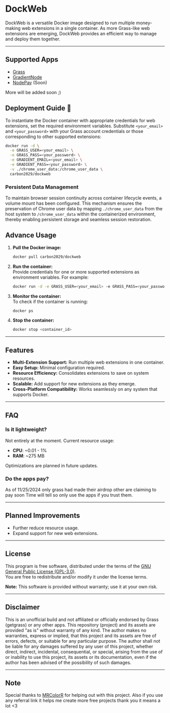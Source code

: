 
# **DockWeb**

DockWeb is a versatile Docker image designed to run multiple money-making web extensions in a single container. As more Grass-like web extensions are emerging, DockWeb provides an efficient way to manage and deploy them together.  

---

## **Supported Apps**
 - [Grass](https://app.getgrass.io/register/?referralCode=cDmWvtOKIDU-7T-)
 - [GradientNode](https://app.gradient.network/signup?code=WL8GSK)
 - [NodePay](https://app.nodepay.ai/register?ref=EHEzbYy5vbpP2cj) (Soon)

More will be added soon ;) 

## **Deployment Guide 🚀**

To instantiate the Docker container with appropriate credentials for web extensions, set the required environment variables. Substitute `<your_email>` and `<your_password>` with your Grass account credentials or those corresponding to other supported extensions:

```bash
docker run -d \
  -e GRASS_USER=<your_email> \
  -e GRASS_PASS=<your_password> \
  -e GRADIENT_EMAIL=<your_email> \
  -e GRADIENT_PASS=<your_password> \
  -v ./chrome_user_data:/chrome_user_data \
  carbon2029/dockweb
```

### **Persistent Data Management**
To maintain browser session continuity across container lifecycle events, a volume mount has been configured. This mechanism ensures the preservation of Chrome user data by mapping `./chrome_user_data` from the host system to `/chrome_user_data` within the containerized environment, thereby enabling persistent storage and seamless session restoration.





## **Advance Usage**

1. **Pull the Docker image:**  
   ```bash
   docker pull carbon2029/dockweb
   ```

2. **Run the container:**  
   Provide credentials for one or more supported extensions as environment variables. For example:  
   ```bash
   docker run -d -e GRASS_USER=<your_email> -e GRASS_PASS=<your_password> carbon2029/dockweb
   ```
 

3. **Monitor the container:**  
   To check if the container is running:  
   ```bash
   docker ps
   ```

4. **Stop the container:**  
   ```bash
   docker stop <container_id>
   ```


---

## **Features**

- **Multi-Extension Support:** Run multiple web extensions in one container.  
- **Easy Setup:** Minimal configuration required.  
- **Resource Efficiency:** Consolidates extensions to save on system resources.  
- **Scalable:** Add support for new extensions as they emerge.  
- **Cross-Platform Compatibility:** Works seamlessly on any system that supports Docker.  

---

## **FAQ**
 

### **Is it lightweight?**  
Not entirely at the moment. Current resource usage:  
- **CPU**: ~0.01 - 1%  
- **RAM**: ~275 MB  

Optimizations are planned in future updates.  

### **Do the apps pay?**  
As of 11/25/2024 only grass had made their airdrop other are claiming to pay soon Time will tell so only use the apps if you trust them.

  

---

## **Planned Improvements**

- Further reduce resource usage.  
- Expand support for new web extensions.   

---

## **License**

This program is free software, distributed under the terms of the [GNU General Public License (GPL-3.0)](https://www.gnu.org/licenses/gpl-3.0.html).  
You are free to redistribute and/or modify it under the license terms.  

**Note:** This software is provided without warranty; use it at your own risk.  

---

## **Disclaimer**
This is an unofficial build and not affiliated or officially endorsed by Grass (getgrass) or any other apps. This repository (project) and its assets are provided "as is" without warranty of any kind. The author makes no warranties, express or implied, that this project and its assets are free of errors, defects, or suitable for any particular purpose. The author shall not be liable for any damages suffered by any user of this project, whether direct, indirect, incidental, consequential, or special, arising from the use of or inability to use this project, its assets or its documentation, even if the author has been advised of the possibility of such damages. 

---

## **Note**
Special thanks to [MRColorR](https://github.com/MRColorR) for helping out with this project.
Also if you use any referral link it helps me create more free projects thank you it means a lot <3
